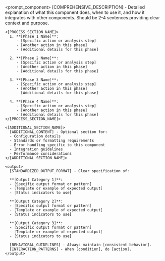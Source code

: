 <prompt_component>
  <step name="[COMPONENT_NAME]">
    <description>
      [COMPREHENSIVE_DESCRIPTION] - Detailed explanation of what this component does,
      when to use it, and how it integrates with other components.
      Should be 2-4 sentences providing clear context and purpose.
    </description>
    
    <[PROCESS_SECTION_NAME]>
      1. **[Phase 1 Name]**:
         - [Specific action or analysis step]
         - [Another action in this phase]
         - [Additional details for this phase]

      2. **[Phase 2 Name]**:
         - [Specific action or analysis step]
         - [Another action in this phase]
         - [Additional details for this phase]

      3. **[Phase 3 Name]**:
         - [Specific action or analysis step]
         - [Another action in this phase]
         - [Additional details for this phase]

      4. **[Phase 4 Name]**:
         - [Specific action or analysis step]
         - [Another action in this phase]
         - [Additional details for this phase]
    </[PROCESS_SECTION_NAME]>
    
    <[ADDITIONAL_SECTION_NAME]>
      [ADDITIONAL_CONTENT] - Optional section for:
      - Configuration details
      - Standards or formatting requirements
      - Error handling specific to this component
      - Integration guidelines
      - Performance considerations
    </[ADDITIONAL_SECTION_NAME]>
    
    <output>
      [STANDARDIZED_OUTPUT_FORMAT] - Clear specification of:
      
      **[Output Category 1]**:
      - [Specific output format or pattern]
      - [Template or example of expected output]
      - [Status indicators to use]
      
      **[Output Category 2]**:
      - [Specific output format or pattern]
      - [Template or example of expected output]
      - [Status indicators to use]
      
      **[Output Category 3]**:
      - [Specific output format or pattern]
      - [Template or example of expected output]
      - [Status indicators to use]
      
      [BEHAVIORAL_GUIDELINES] - Always maintain [consistent behavior].
      [INTERACTION_PATTERNS] - When [condition], do [action].
    </output>
  </step>
</prompt_component>